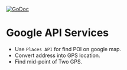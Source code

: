 [![GoDoc](https://godoc.org/github.com/guesslin/services?status.svg)](https://godoc.org/github.com/guesslin/services)

Google API Services
===================

* Use `Places API` for find POI on google map.
* Convert address into GPS location.
* Find mid-point of Two GPS.

